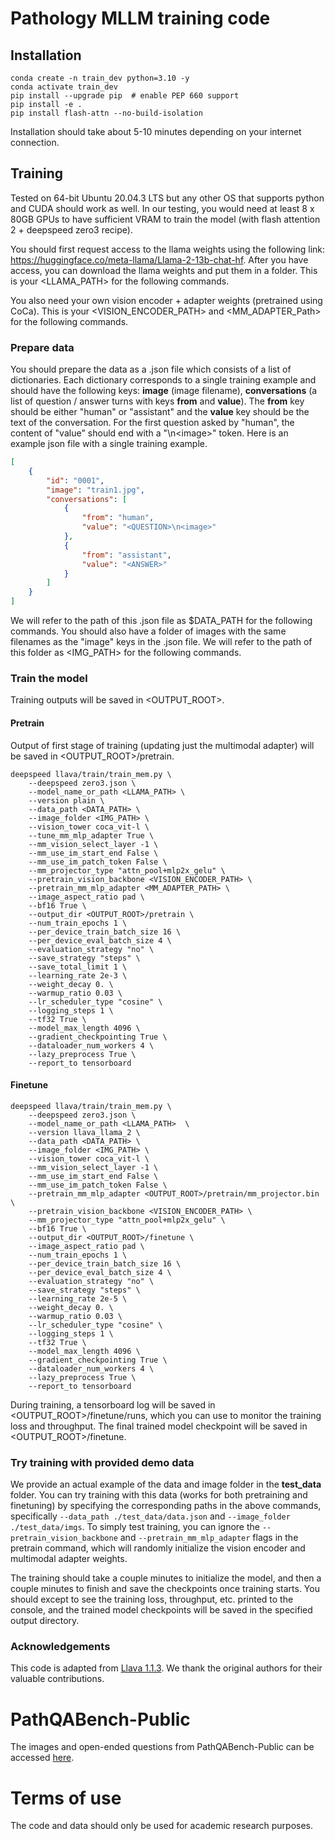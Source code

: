 # Pathology MLLM training code

## Installation

```Shell
conda create -n train_dev python=3.10 -y
conda activate train_dev
pip install --upgrade pip  # enable PEP 660 support
pip install -e .
pip install flash-attn --no-build-isolation
```

Installation should take about 5-10 minutes depending on your internet connection.

## Training

Tested on 64-bit Ubuntu 20.04.3 LTS but any other OS that supports python and CUDA should work as well. In our testing, you would need at least 8 x 80GB GPUs to have sufficient VRAM to train the model (with flash attention 2 + deepspeed zero3 recipe).

You should first request access to the llama weights using the following link:
https://huggingface.co/meta-llama/Llama-2-13b-chat-hf. After you have access, you can download the llama weights and put them in a folder. This is your <LLAMA_PATH> for the following commands.

You also need your own vision encoder + adapter weights (pretrained using CoCa). This is your <VISION_ENCODER_PATH> and <MM_ADAPTER_Path> for the following commands.


### Prepare data
You should prepare the data as a .json file which consists of a list of dictionaries. Each dictionary corresponds to a single training example and should have the following keys: **image** (image filename), **conversations** (a list of question / answer turns with keys **from** and **value**). The **from** key should be either "human" or "assistant" and the **value** key should be the text of the conversation. For the first question asked by "human", the content of "value" should end with a "\n\<image\>" token. Here is an example json file with a single training example.

```json
[
    {
        "id": "0001",
        "image": "train1.jpg",
        "conversations": [
            {
                "from": "human",
                "value": "<QUESTION>\n<image>"
            },
            {
                "from": "assistant",
                "value": "<ANSWER>"
            }
        ]
    }
]
```

We will refer to the path of this .json file as $DATA_PATH for the following commands. You should also have a folder of images with the same filenames as the "image" keys in the .json file. We will refer to the path of this folder as <IMG_PATH> for the following commands.

### Train the model
Training outputs will be saved in <OUTPUT_ROOT>. 

#### Pretrain 
Output of first stage of training (updating just the multimodal adapter) will be saved in <OUTPUT_ROOT>/pretrain.

```shell
deepspeed llava/train/train_mem.py \
    --deepspeed zero3.json \
    --model_name_or_path <LLAMA_PATH> \
    --version plain \
    --data_path <DATA_PATH> \
    --image_folder <IMG_PATH> \
    --vision_tower coca_vit-l \
    --tune_mm_mlp_adapter True \
    --mm_vision_select_layer -1 \
    --mm_use_im_start_end False \
    --mm_use_im_patch_token False \
    --mm_projector_type "attn_pool+mlp2x_gelu" \
    --pretrain_vision_backbone <VISION_ENCODER_PATH> \
    --pretrain_mm_mlp_adapter <MM_ADAPTER_PATH> \
    --image_aspect_ratio pad \
    --bf16 True \
    --output_dir <OUTPUT_ROOT>/pretrain \
    --num_train_epochs 1 \
    --per_device_train_batch_size 16 \
    --per_device_eval_batch_size 4 \
    --evaluation_strategy "no" \
    --save_strategy "steps" \
    --save_total_limit 1 \
    --learning_rate 2e-3 \
    --weight_decay 0. \
    --warmup_ratio 0.03 \
    --lr_scheduler_type "cosine" \
    --logging_steps 1 \
    --tf32 True \
    --model_max_length 4096 \
    --gradient_checkpointing True \
    --dataloader_num_workers 4 \
    --lazy_preprocess True \
    --report_to tensorboard 
```

#### Finetune

```shell
deepspeed llava/train/train_mem.py \
    --deepspeed zero3.json \
    --model_name_or_path <LLAMA_PATH>  \
    --version llava_llama_2 \
    --data_path <DATA_PATH> \
    --image_folder <IMG_PATH> \
    --vision_tower coca_vit-l \
    --mm_vision_select_layer -1 \
    --mm_use_im_start_end False \
    --mm_use_im_patch_token False \
    --pretrain_mm_mlp_adapter <OUTPUT_ROOT>/pretrain/mm_projector.bin \
    --pretrain_vision_backbone <VISION_ENCODER_PATH> \
    --mm_projector_type "attn_pool+mlp2x_gelu" \
    --bf16 True \
    --output_dir <OUTPUT_ROOT>/finetune \
    --image_aspect_ratio pad \
    --num_train_epochs 1 \
    --per_device_train_batch_size 16 \
    --per_device_eval_batch_size 4 \
    --evaluation_strategy "no" \
    --save_strategy "steps" \
    --learning_rate 2e-5 \
    --weight_decay 0. \
    --warmup_ratio 0.03 \
    --lr_scheduler_type "cosine" \
    --logging_steps 1 \
    --tf32 True \
    --model_max_length 4096 \
    --gradient_checkpointing True \
    --dataloader_num_workers 4 \
    --lazy_preprocess True \
    --report_to tensorboard 
```

During training, a tensorboard log will be saved in <OUTPUT_ROOT>/finetune/runs, which you can use to monitor the training loss and throughput. The final trained model checkpoint will be saved in <OUTPUT_ROOT>/finetune.

### Try training with provided demo data

We provide an actual example of the data and image folder in the **test_data** folder. You can try training with this data (works for both pretraining and finetuning) by specifying the corresponding paths in the above commands, specifically `--data_path ./test_data/data.json` and `--image_folder ./test_data/imgs`. To simply test training, you can ignore the `--pretrain_vision_backbone` and `--pretrain_mm_mlp_adapter` flags in the pretrain command, which will randomly initialize the vision encoder and multimodal adapter weights. 

The training should take a couple minutes to initialize the model, and then a couple minutes to finish and save the checkpoints once training starts. You should except to see the training loss, throughput, etc. printed to the console, and the trained model checkpoints will be saved in the specified output directory.

### Acknowledgements

This code is adapted from [Llava 1.1.3](https://github.com/haotian-liu/LLaVA/releases/tag/v1.1.3). We thank the original authors for their valuable contributions.

# PathQABench-Public
The images and open-ended questions from PathQABench-Public can be accessed [here](https://drive.google.com/drive/folders/1RM58s6XrzpqyGC0osagt3_UGrj9JZvOj?usp=sharing).

# Terms of use
The code and data should only be used for academic research purposes. 
